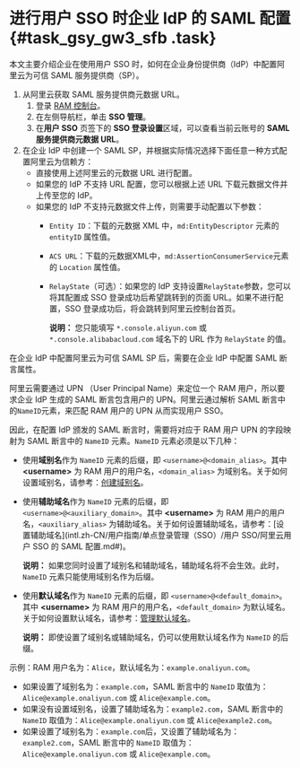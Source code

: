 # 进行用户 SSO 时企业 IdP 的 SAML 配置 {#task_gsy_gw3_sfb .task}

本文主要介绍企业在使用用户 SSO 时，如何在企业身份提供商（IdP）中配置阿里云为可信 SAML 服务提供商（SP）。

1.  从阿里云获取 SAML 服务提供商元数据 URL。 
    1.  登录 [RAM 控制台](https://ram.console.aliyun.com/)。
    2.  在左侧导航栏，单击 **SSO 管理**。
    3.  在**用户 SSO** 页签下的 **SSO 登录设置**区域，可以查看当前云账号的 **SAML 服务提供商元数据 URL**。
2.  在企业 IdP 中创建一个 SAML SP，并根据实际情况选择下面任意一种方式配置阿里云为信赖方： 
    -   直接使用上述阿里云的元数据 URL 进行配置。
    -   如果您的 IdP 不支持 URL 配置，您可以根据上述 URL 下载元数据文件并上传至您的 IdP。
    -   如果您的 IdP 不支持元数据文件上传，则需要手动配置以下参数：
        -   `Entity ID`：下载的元数据 XML 中，`md:EntityDescriptor` 元素的 `entityID` 属性值。
        -   `ACS URL`：下载的元数据XML中，`md:AssertionConsumerService`元素的 `Location` 属性值。
        -   `RelayState`（可选）：如果您的 IdP 支持设置`RelayState`参数，您可以将其配置成 SSO 登录成功后希望跳转到的页面 URL。如果不进行配置，SSO 登录成功后，将会跳转到阿里云控制台首页。

            **说明：** 您只能填写 `*.console.aliyun.com` 或 `*.console.alibabacloud.com` 域名下的 URL 作为 `RelayState` 的值。


在企业 IdP 中配置阿里云为可信 SAML SP 后，需要在企业 IdP 中配置 SAML 断言属性。

阿里云需要通过 UPN （User Principal Name）来定位一个 RAM 用户，所以要求企业 IdP 生成的 SAML 断言包含用户的 UPN。阿里云通过解析 SAML 断言中的`NameID`元素，来匹配 RAM 用户的 UPN 从而实现用户 SSO。

因此，在配置 IdP 颁发的 SAML 断言时，需要将对应于 RAM 用户 UPN 的字段映射为 SAML 断言中的 `NameID` 元素。`NameID` 元素必须是以下几种：

-   使用**域别名**作为 `NameID` 元素的后缀，即 `<username>@<domain_alias>`。其中 **<username\>** 为 RAM 用户的用户名，`<domain_alias>` 为域别名。关于如何设置域别名，请参考：[创建域别名](intl.zh-CN/用户指南/安全设置/高级设置/创建域别名.md#)。
-   使用**辅助域名**作为 `NameID` 元素的后缀，即 `<username>@<auxiliary_domain>`。其中 **<username\>** 为 RAM 用户的用户名，`<auxiliary_alias>` 为辅助域名。关于如何设置辅助域名，请参考：[设置辅助域名](intl.zh-CN/用户指南/单点登录管理（SSO）/用户 SSO/阿里云用户 SSO 的 SAML 配置.md#)。

    **说明：** 如果您同时设置了域别名和辅助域名，辅助域名将不会生效。此时，`NameID` 元素只能使用域别名作为后缀。

-   使用**默认域名**作为 `NameID` 元素的后缀，即 `<username>@<default_domain>`。其中 **<username\>** 为 RAM 用户的用户名，`<default_domain>` 为默认域名。关于如何设置默认域名，请参考：[管理默认域名](intl.zh-CN/用户指南/安全设置/高级设置/管理默认域名.md#)。

    **说明：** 即使设置了域别名或辅助域名，仍可以使用默认域名作为 `NameID` 的后缀。


示例：RAM 用户名为：`Alice`，默认域名为：`example.onaliyun.com`。

-   如果设置了域别名为：`example.com`，SAML 断言中的 `NameID` 取值为：`Alice@example.onaliyun.com` 或 `Alice@example.com`。
-   如果没有设置域别名，设置了辅助域名为：`example2.com`，SAML 断言中的 `NameID` 取值为：`Alice@example.onaliyun.com` 或 `Alice@example2.com`。
-   如果设置了域别名为：`example.com`后，又设置了辅助域名为：`example2.com`，SAML 断言中的 `NameID` 取值为：`Alice@example.onaliyun.com` 或 `Alice@example.com`。

